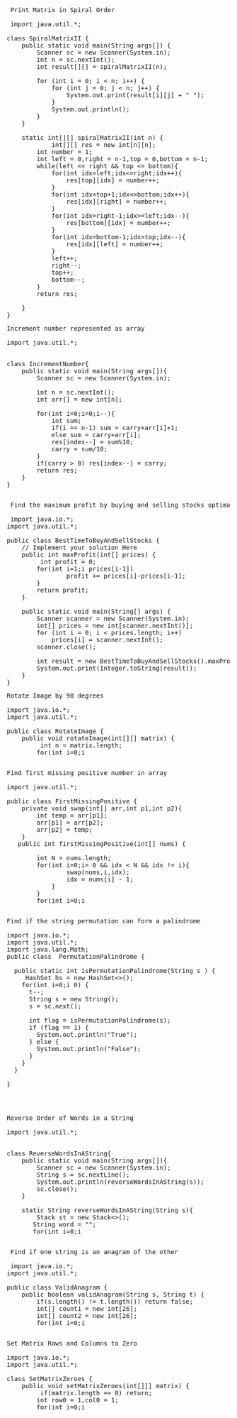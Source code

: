  <pre>
 Print Matrix in Spiral Order

 import java.util.*;

class SpiralMatrixII {
    public static void main(String args[]) {
        Scanner sc = new Scanner(System.in);
        int n = sc.nextInt();
        int result[][] = spiralMatrixII(n);

        for (int i = 0; i < n; i++) {
            for (int j = 0; j < n; j++) {
                System.out.print(result[i][j] + " ");
            }
            System.out.println();
        }
    }

    static int[][] spiralMatrixII(int n) {
            int[][] res = new int[n][n];
        int number = 1;
        int left = 0,right = n-1,top = 0,bottom = n-1;
        while(left <= right && top <= bottom){
            for(int idx=left;idx<=right;idx++){
                res[top][idx] = number++;
            }
            for(int idx=top+1;idx<=bottom;idx++){
                res[idx][right] = number++;
            }
            for(int idx=right-1;idx>=left;idx--){
                res[bottom][idx] = number++;
            }
            for(int idx=bottom-1;idx>top;idx--){
                res[idx][left] = number++;
            }
            left++;
            right--;
            top++;
            bottom--;
        }
        return res;
    
    }
}
</pre>
<pre>
Increment number represented as array

import java.util.*;


class IncrementNumber{
    public static void main(String args[]){
        Scanner sc = new Scanner(System.in);

        int n = sc.nextInt();
        int arr[] = new int[n];

        for(int i=0;i<n;i++) {
            arr[i] = Integer.parseInt(sc.next());
        }

        int incArr[] = incrementNumber(n, arr);

        for(int i=0;i<incArr.length;i++) {
            System.out.print(incArr[i]);
        }
        
    }

    static int[] incrementNumber(int n, int arr[]){
          int countNine = 0;
        for(int i=0;i<n;i++){
            if(arr[i] == 9) countNine++;
        }
        int res_size = n;
        if(countNine == n) res_size++;
        int[] res = new int[res_size];
        int index = res_size-1,carry = 0;
        for(int i=n-1;i>=0;i--){
            int sum;
            if(i == n-1) sum = carry+arr[i]+1;
            else sum = carry+arr[i];
            res[index--] = sum%10;
            carry = sum/10;
        }
        if(carry > 0) res[index--] = carry;
        return res;
    }
}

</pre>

<pre>
 Find the maximum profit by buying and selling stocks optimally

 import java.io.*;
import java.util.*;

public class BestTimeToBuyAndSellStocks {
    // Implement your solution Here
    public int maxProfit(int[] prices) {
         int profit = 0;
        for(int i=1;i<prices.length;i++){
            if(prices[i] > prices[i-1]) 
                profit += prices[i]-prices[i-1];
        }
        return profit;
    }

    public static void main(String[] args) {
        Scanner scanner = new Scanner(System.in);
        int[] prices = new int[scanner.nextInt()];
        for (int i = 0; i < prices.length; i++)
            prices[i] = scanner.nextInt();
        scanner.close();

        int result = new BestTimeToBuyAndSellStocks().maxProfit(prices);
        System.out.print(Integer.toString(result));
    }
}
</pre>

<pre>
Rotate Image by 90 degrees

import java.io.*;
import java.util.*;

public class RotateImage {
    public void rotateImage(int[][] matrix) {
         int n = matrix.length;
        for(int i=0;i<n;i++){
            for(int j=i+1;j<n;j++){
                int temp = matrix[i][j];
                matrix[i][j] = matrix[j][i];
                matrix[j][i] = temp;
            }
        }
        for(int i=0;i<n;i++){
            for(int j=0;j<n/2;j++){
                int temp = matrix[i][j];
                matrix[i][j] = matrix[i][n-j-1];
                matrix[i][n-j-1] = temp;
            }
        }
    }

    public static void main(String[] args) throws IOException {
        Scanner scanner = new Scanner(System.in);
        int matrixSize = scanner.nextInt();
        int[][] matrix = new int[matrixSize][matrixSize];
        for (int i = 0; i < matrixSize; ++i) {
            for (int j = 0; j < matrixSize; ++j) {
                matrix[i][j] = scanner.nextInt();
            }
        }
        scanner.close();

        new RotateImage().rotateImage(matrix);
        for (int i = 0; i < matrixSize; ++i) {
            for (int j = 0; j < matrixSize; ++j) {
                System.out.print(matrix[i][j] + " ");
            }
            System.out.println();
        }
    }
}
</pre>

<pre>
Find first missing positive number in array

import java.util.*;

public class FirstMissingPositive {
    private void swap(int[] arr,int p1,int p2){
        int temp = arr[p1];
        arr[p1] = arr[p2];
        arr[p2] = temp;
    }
   public int firstMissingPositive(int[] nums) {
        
        int N = nums.length;
        for(int i=0;i<N;i++){
            int idx = nums[i]-1;
            while(idx >= 0 && idx < N && idx != i){
                swap(nums,i,idx);
                idx = nums[i] - 1;
            }
        }
        for(int i=0;i<N;i++){
            if(i+1 != nums[i]) return i+1;
        }
        return N+1;
    }

    public static void main(String[] args) {
        Scanner in = new Scanner(System.in);
        int n = in.nextInt();
        int[] nums = new int[n];
        for(int i = 0 ; i < n ; ++i) {
            nums[i] = in.nextInt();
        }
        int result = new FirstMissingPositive().firstMissingPositive(nums);
        System.out.println(result);
    }
}

</pre>


<pre>
Find if the string permutation can form a palindrome

import java.io.*;
import java.util.*;
import java.lang.Math;
public class  PermutationPalindrome {

  public static int isPermutationPalindrome(String s ) {
     HashSet<Character> hs = new HashSet<>();
    for(int i=0;i<s.length();i++){
      if(hs.contains(s.charAt(i))) hs.remove(s.charAt(i));
      else hs.add(s.charAt(i));
    }
    if(hs.size() == 0 || hs.size() == 1) return 1;
    return 0;
  }
  public static void  main (String args []) {

    Scanner sc =  new  Scanner (System.in);
    int t = 1;
    t = sc.nextInt();
    sc.nextLine();
    while (t > 0) {
      t--;
      String s = new String();
      s = sc.next();

      int flag = isPermutationPalindrome(s);
      if (flag == 1) {
        System.out.println("True");
      } else {
        System.out.println("False");
      }
    }
  }

}
</pre>

<pre>
Reverse Order of Words in a String

import java.util.*;


class ReverseWordsInAString{
    public static void main(String args[]){
        Scanner sc = new Scanner(System.in);
        String s = sc.nextLine();
        System.out.println(reverseWordsInAString(s));
        sc.close();
    }

    static String reverseWordsInAString(String s){
        Stack<String> st = new Stack<>();
       String word = "";
       for(int i=0;i<s.length();i++){
           if(s.charAt(i) == ' '){
               if(!word.equals("")){
                   st.push(word);
                   word = "";
               }
           }
           else word = word + s.charAt(i);
       }
       if(!word.equals("")) st.push(word);
       String res = st.pop();
       while(!st.empty()){
           res = res + ' ' + st.pop();
       }
       return res;
    }
}

</pre>

<pre>
 Find if one string is an anagram of the other

 import java.io.*;
import java.util.*;

public class ValidAnagram {
    public boolean validAnagram(String s, String t) {
        if(s.length() != t.length()) return false;
        int[] count1 = new int[26];
        int[] count2 = new int[26];
        for(int i=0;i<s.length();i++){
            count1[s.charAt(i)-'a']++;
            count2[t.charAt(i)-'a']++;
        }
        for(int i=0;i<26;i++){
            if(count1[i] != count2[i]) return false;
        }
        return true;
    }

    public static void main(String[] args) throws IOException {
        BufferedReader in = new BufferedReader(new InputStreamReader(System.in));
        String s = in.readLine();
        String t = in.readLine();

        boolean result = new ValidAnagram().validAnagram(s, t);
        System.out.print(String.valueOf(result));
    }
}
</pre>


<pre>
Set Matrix Rows and Columns to Zero

import java.io.*;
import java.util.*;

class SetMatrixZeroes {
    public void setMatrixZeroes(int[][] matrix) {
         if(matrix.length == 0) return;
        int row0 = 1,col0 = 1;
        for(int i=0;i<matrix[0].length;i++){
            if(matrix[0][i] == 0) row0 = 0;
        }
        for(int i=0;i<matrix.length;i++){
            if(matrix[i][0] == 0) col0 = 0;
        }
        for(int i=1;i<matrix.length;i++){
            for(int j=0;j<matrix[0].length;j++){
                if(matrix[i][j] == 0){
                    matrix[i][0] = 0;
                    break;
                }
            }
        }
        for(int j=1;j<matrix[0].length;j++){
            for(int i=0;i<matrix.length;i++){
                if(matrix[i][j] == 0){
                    matrix[0][j] = 0;
                    break;
                }
            }
        }
        for(int i=1;i<matrix.length;i++){
            if(matrix[i][0] == 0){
                for(int j=0;j<matrix[0].length;j++){
                    matrix[i][j] = 0;
                }
            }
        }
        for(int i=1;i<matrix[0].length;i++){
            if(matrix[0][i] == 0){
                for(int j=0;j<matrix.length;j++){
                    matrix[j][i] = 0;
                }
            }
        }
        if(row0 == 0){
            for(int i=0;i<matrix[0].length;i++){
                matrix[0][i] = 0;
            }
        }
        if(col0 == 0){
            for(int i=0;i<matrix.length;i++){
                matrix[i][0] = 0;
            }
        }
    }
    public static void main(String[] args) {
        Scanner in = new Scanner(System.in);

        int m = in.nextInt();
        int n = in.nextInt();

        int[][] matrix = new int[m][n];

        for(int i = 0 ; i < m ; ++i) {
            for(int j = 0 ; j < n ; ++j) {
                matrix[i][j] = in.nextInt();
            }
        }

        in.close();
        new SetMatrixZeroes().setMatrixZeroes(matrix);

        for(int i = 0 ; i < m ; ++i) {
            for(int j = 0 ; j < n ; ++j) {
                System.out.print(matrix[i][j]);
                System.out.print(' ');
            }
            System.out.println();
        }
    }
}
</pre>